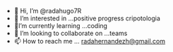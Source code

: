 - 👋 Hi, I’m @radahugo7R
- 👀 I’m interested in ...positive progress cripotologia
- 💎I’m currently learning ...coding 
- 💞️ I’m looking to collaborate on ...teams
- 📫 How to reach me ... radahernandezh@gmail.com

<!---
radahugo7R/radahugo7R is a ✨ special ✨ repository because its `README.md` (this file) appears on your GitHub profile.
You can click the Preview link to take a look at your changes.
--->
